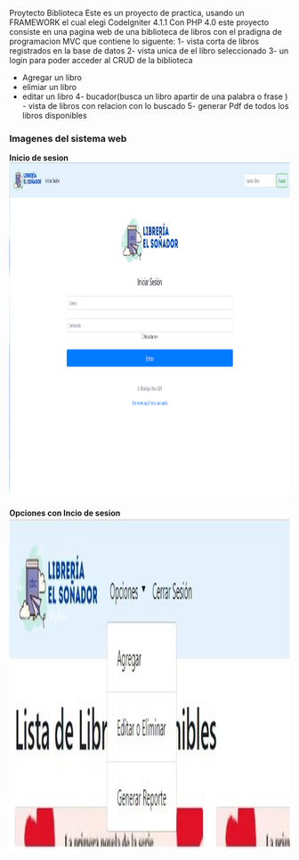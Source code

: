 Proytecto Biblioteca
Este es un proyecto de practica, usando un FRAMEWORK 
el cual elegi Codelgniter 4.1.1
Con PHP 4.0
este proyecto consiste en una pagina web de una biblioteca de libros con el pradigna de programacion MVC que contiene lo siguente:
1- vista corta de libros registrados en la base de datos 
2- vista unica de el libro seleccionado
3- un login para poder acceder al CRUD de la biblioteca
   - Agregar un libro
   - elimiar un libro
   - editar un libro
 4- bucador(busca un libro apartir de una palabra o frase )
    - vista de libros con relacion con lo buscado 
  5- generar Pdf de todos los libros disponibles
<h3> Imagenes del sistema web</h3>
<b>Inicio de sesion</b>
<img src="https://github.com/JesusRodrigoChanPuch/LibreriaCodeigniter4/blob/master/public/uploads/ImagesExamples/loginExample.png" width="1080" height="600">
<br> <br>
<b>Opciones con Incio de sesion<b>
<img src="https://github.com/JesusRodrigoChanPuch/LibreriaCodeigniter4/blob/master/public/uploads/ImagesExamples/ActiveSessionWithOptions.jpg" width="1080" height="600">

